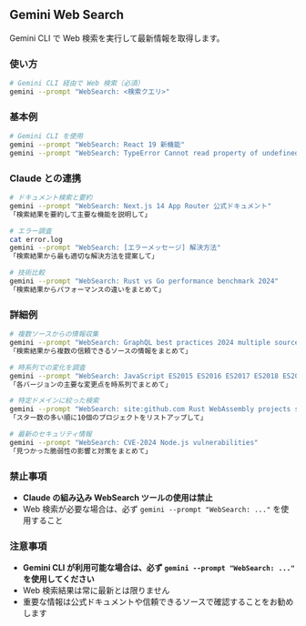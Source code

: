 ## Gemini Web Search

Gemini CLI で Web 検索を実行して最新情報を取得します。

### 使い方

```bash
# Gemini CLI 経由で Web 検索（必須）
gemini --prompt "WebSearch: <検索クエリ>"
```

### 基本例

```bash
# Gemini CLI を使用
gemini --prompt "WebSearch: React 19 新機能"
gemini --prompt "WebSearch: TypeError Cannot read property of undefined 解決方法"
```

### Claude との連携

```bash
# ドキュメント検索と要約
gemini --prompt "WebSearch: Next.js 14 App Router 公式ドキュメント"
「検索結果を要約して主要な機能を説明して」

# エラー調査
cat error.log
gemini --prompt "WebSearch: [エラーメッセージ] 解決方法"
「検索結果から最も適切な解決方法を提案して」

# 技術比較
gemini --prompt "WebSearch: Rust vs Go performance benchmark 2024"
「検索結果からパフォーマンスの違いをまとめて」
```

### 詳細例

```bash
# 複数ソースからの情報収集
gemini --prompt "WebSearch: GraphQL best practices 2024 multiple sources"
「検索結果から複数の信頼できるソースの情報をまとめて」

# 時系列での変化を調査
gemini --prompt "WebSearch: JavaScript ES2015 ES2016 ES2017 ES2018 ES2019 ES2020 ES2021 ES2022 ES2023 ES2024 features"
「各バージョンの主要な変更点を時系列でまとめて」

# 特定ドメインに絞った検索
gemini --prompt "WebSearch: site:github.com Rust WebAssembly projects stars:>1000"
「スター数の多い順に10個のプロジェクトをリストアップして」

# 最新のセキュリティ情報
gemini --prompt "WebSearch: CVE-2024 Node.js vulnerabilities"
「見つかった脆弱性の影響と対策をまとめて」
```

### 禁止事項

- **Claude の組み込み WebSearch ツールの使用は禁止**
- Web 検索が必要な場合は、必ず `gemini --prompt "WebSearch: ..."` を使用すること

### 注意事項

- **Gemini CLI が利用可能な場合は、必ず `gemini --prompt "WebSearch: ..."` を使用してください**
- Web 検索結果は常に最新とは限りません
- 重要な情報は公式ドキュメントや信頼できるソースで確認することをお勧めします
